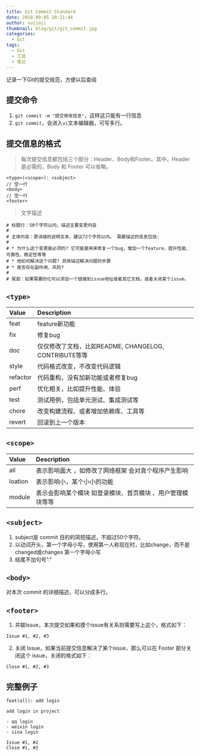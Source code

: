 ```yaml
---
title: Git Commit Standard
date: 2018-09-05 10:21:44
author: xujiaji
thumbnail: blog/git/git_commit.jpg
categories:
  - Git
tags:
  - Git
  - 工具
  - 笔记
---
```


记录一下Git的提交规范，方便以后查阅

<!-- more -->

## 提交命令
1. `git commit -m "提交修改信息"`，这样这只能有一行信息
2. `git commit`，会进入`vi`文本编辑器，可写多行。

## 提交信息的格式
> 每次提交信息都包括三个部分：Header、Body和Footer。其中，Header 是必需的，Body 和 Footer 可以省略。

```
<type>(<scope>): <subject>
// 空一行
<body>
// 空一行
<footer>
```

> 文字描述

```
# 标题行：50个字符以内，描述主要变更内容
#
# 主体内容：更详细的说明文本，建议72个字符以内。 需要描述的信息包括:
#
# * 为什么这个变更是必须的? 它可能是用来修复一个bug，增加一个feature，提升性能、可靠性、稳定性等等
# * 他如何解决这个问题? 具体描述解决问题的步骤
# * 是否存在副作用、风险?
#
# 尾部：如果需要的化可以添加一个链接到issue地址或者其它文档，或者关闭某个issue。
```


## `<type>`

|Value|Description|
|:-|:-|
|feat|feature新功能|
|fix|修复bug|
|doc|仅仅修改了文档，比如README, CHANGELOG, CONTRIBUTE等等|
|style|代码格式改变，不改变代码逻辑|
|refactor|代码重构，没有加新功能或者修复bug|
|perf|优化相关，比如提升性能、体验|
|test|测试用例，包括单元测试、集成测试等|
|chore|改变构建流程、或者增加依赖库、工具等|
|revert|回滚到上一个版本|

## `<scope>`

|Value|Description|
|:-|:-|
|all|表示影响面大 ，如修改了网络框架  会对真个程序产生影响|
|loation|表示影响小，某个小小的功能|
|module|表示会影响某个模块 如登录模块、首页模块 、用户管理模块等等|

## `<subject>`

1. subject是 commit 目的的简短描述，不超过50个字符。
2. 以动词开头，第一个字母小写，使用第一人称现在时，比如change，而不是changed或changes
第一个字母小写
3. 结尾不加句号"."

## `<body>`

对本次 commit 的详细描述，可以分成多行。

## `<footer>`

1. 并联Issue，本次提交如果和摸个issue有关系则需要写上这个，格式如下：
```
Issue #1, #2, #3
```
2. 关闭 Issue，如果当前提交信息解决了某个issue，那么可以在 Footer 部分关闭这个 issue，关闭的格式如下：
```
Close #1, #2, #3
```

## 完整例子
```
feat(all): add login

add login in project

- qq login
- weixin login
- sina login

Issue #1, #2
Close #1, #2
```
